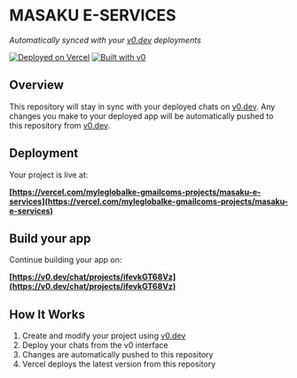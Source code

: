 # MASAKU E-SERVICES

*Automatically synced with your [v0.dev](https://v0.dev) deployments*

[![Deployed on Vercel](https://img.shields.io/badge/Deployed%20on-Vercel-black?style=for-the-badge&logo=vercel)](https://vercel.com/myleglobalke-gmailcoms-projects/masaku-e-services)
[![Built with v0](https://img.shields.io/badge/Built%20with-v0.dev-black?style=for-the-badge)](https://v0.dev/chat/projects/ifevkGT68Vz)

## Overview

This repository will stay in sync with your deployed chats on [v0.dev](https://v0.dev).
Any changes you make to your deployed app will be automatically pushed to this repository from [v0.dev](https://v0.dev).

## Deployment

Your project is live at:

**[https://vercel.com/myleglobalke-gmailcoms-projects/masaku-e-services](https://vercel.com/myleglobalke-gmailcoms-projects/masaku-e-services)**

## Build your app

Continue building your app on:

**[https://v0.dev/chat/projects/ifevkGT68Vz](https://v0.dev/chat/projects/ifevkGT68Vz)**

## How It Works

1. Create and modify your project using [v0.dev](https://v0.dev)
2. Deploy your chats from the v0 interface
3. Changes are automatically pushed to this repository
4. Vercel deploys the latest version from this repository

